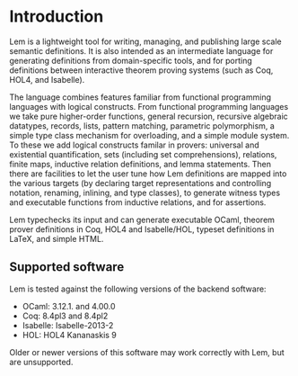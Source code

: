 # Introduction

Lem is a lightweight tool for writing, managing, and publishing large scale
semantic definitions. It is also intended as an intermediate language for
generating definitions from domain-specific tools, and for porting definitions
between interactive theorem proving systems (such as Coq, HOL4, and Isabelle).

The language combines features familiar from functional programming languages with logical constructs. 
From functional programming languages we take
pure higher-order functions,
general recursion,
recursive algebraic datatypes, 
records,
lists,
pattern matching,
parametric polymorphism,
a simple type class mechanism for overloading, and
a simple module system.
To these we add logical constructs familar in provers:
universal and existential quantification,
sets (including set comprehensions), relations,  finite maps, 
inductive relation definitions, and
lemma statements.
Then there are facilities to let the user tune how Lem definitions are
mapped into the various targets (by declaring target representations
and controlling notation, renaming, inlining, and type classes), to generate
witness types and executable functions from
inductive relations, and for assertions.


Lem typechecks its input and can 
generate executable OCaml, 
theorem prover definitions in Coq, HOL4 and Isabelle/HOL, 
typeset definitions in LaTeX, and simple HTML.

## Supported software

Lem is tested against the following versions of the backend software:

  * OCaml: 3.12.1. and 4.00.0
  * Coq: 8.4pl3 and 8.4pl2
  * Isabelle: Isabelle-2013-2
  * HOL: HOL4 Kananaskis 9

Older or newer versions of this software may work correctly with Lem, but are unsupported.



